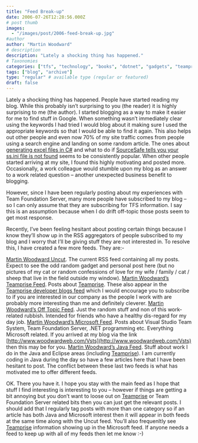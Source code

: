 ```yaml
---
title: "Feed Break-up"
date: 2006-07-26T12:28:56.000Z
# post thumb
images:
  - "/images/post/2006-feed-break-up.jpg"
#author
author: "Martin Woodward"
# description
description: "Lately a shocking thing has happened."
# Taxonomies
categories: ["tfs", "technology", "books", "dotnet", "gadgets", "teamprise", "web", "programming", "personal"]
tags: ["blog", "archive"]
type: "regular" # available type (regular or featured)
draft: false
---
```

Lately a shocking thing has happened.  People have started reading my blog.  While this probably isn’t surprising to you (the reader) it is highly surprising to me (the author).  I started blogging as a way to make it easier for me to find stuff in Google.  When something wasn’t immediately clear using the keywords I had tried I would blog about it making sure I used the appropriate keywords so that I would be able to find it again.  This also helps out other people and even now 70% of my site traffic comes from people using a search engine and landing on some random article.  The ones about [generating excel files in C#](http://www.woodwardweb.com/dotnet/000065.html) and what to do if [SourceSafe tells you your ss.ini file is not found](http://www.woodwardweb.com/dotnet/000133.html) seems to be consistently popular.  When other people started arriving at my site, I found this highly motivating and posted more.  Occasionally, a work colleague would stumble upon my blog as an answer to a work related question – another unexpected business benefit to blogging.

However, since I have been regularly posting about my experiences with Team Foundation Server, many more people have subscribed to my blog – so I can only assume that they are subscribing for TFS information.  I say this is an assumption because when I do drift off-topic those posts seem to get most response.

Recently, I’ve been feeling hesitant about posting certain things because I know they’ll show up in the RSS aggregators of people subscribed to my blog and I worry that I’ll be giving stuff they are not interested in.  To resolve this, I have created a few more feeds.  They are:-

[Martin Woodward Uncut](http://feeds.feedburner.com/MartinWoodward).  The current RSS feed containing all my posts.  Expect to see the odd random gadget and personal post here (but no pictures of my cat or random confessions of love for my wife / family / cat / sheep that live in the field outside my window).
[Martin Woodward’s Teamprise Feed](http://feeds.feedburner.com/woodwardweb/teamprise). Posts about [Teamprise](http://www.teamprise.com/).  These also appear in the [Teamprise developer blogs feed](http://www.teamprise.com/blog/index.xml) which I would encourage you to subscribe to if you are interested in our company as the people I work with are probably more interesting than me and definitely cleverer.
[Martin Woodward’s Off Topic Feed](http://feeds.feedburner.com/woodwardweb/offtopic). Just the random stuff and non of this work-related rubbish.  Intended for friends who have a healthy dis-regard for my day job.
[Martin Woodward’s Microsoft Feed](http://feeds.feedburner.com/woodwardweb/ms).  Posts about Visual Studio Team System, Team Foundation Server, .NET programming etc.  Everything Microsoft related.  If you arrived at my blog via the link [http://www.woodwardweb.com/Vsts](http://www.woodwardweb.com/Vsts) then this may be for you.
[Martin Woodward’s Java Feed](http://feeds.feedburner.com/woodwardweb/java). Stuff about work I do in the Java and Eclipse areas (including [Teamprise](http://www.teamprise.com/)).  I am currently coding in Java during the day so have a few articles here that I have been hesitant to post.  The conflict between these last two feeds is what has motivated me to offer different feeds.

OK.  There you have it.  I hope you stay with the main feed as I hope that stuff I find interesting is interesting to you – however if things are getting a bit annoying but you don’t want to loose out on [Teamprise](http://www.teamprise.com/) or Team Foundation Server related bits then you can just get the relevant posts.  I should add that I regularly tag posts with more than one category so if an article has both Java and Microsoft interest then it will appear in both feeds at the same time along with the Uncut feed.  You’ll also frequenltly see [Teamprise](http://www.teamprise.com/) information showing up in the Microsoft feed.  If anyone needs a feed to keep up with all of my feeds then let me know :-)